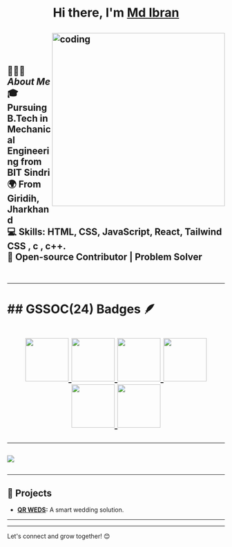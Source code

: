 <h1 align="center"> Hi there, I'm <a href="https://www.linkedin.com/in/md-ibran-831729293/">Md Ibran</a> </h1>

<img align="right" alt="coding" width="400" src="https://i.makeagif.com/media/4-05-2022/FvBVst.gif"><br> <br> <br>
👨🏻‍💻 *About Me*
<br>
🎓 Pursuing B.Tech in Mechanical Engineering from BIT Sindri  
🌍 From Giridih, Jharkhand  
💻 Skills: HTML, CSS, JavaScript, React, Tailwind CSS , c , c++.  
🚀 Open-source Contributor | Problem Solver  
---
<br>
<hr>
<h1>## GSSOC(24) Badges 🪶<h1>
<div style='display:flex; align-items:center; gap: 10px;' align='center'><a href="https://gssoc.girlscript.tech/leaderboard">
<img src="https://raw.githubusercontent.com/GSSoC24/Postman-Challenge/main/docs/assets/Postman%20White.png" width="100px" height="100px" />
  <img src="https://raw.githubusercontent.com/GSSoC24/Postman-Challenge/main/docs/assets/1.png" width="100px" height="100px" />
  <img src="https://raw.githubusercontent.com/GSSoC24/Postman-Challenge/main/docs/assets/2.png" width="100px" height="100px" />
  <img src="https://raw.githubusercontent.com/GSSoC24/Postman-Challenge/main/docs/assets/3.png" width="100px" height="100px" />
  <img src="https://raw.githubusercontent.com/GSSoC24/Postman-Challenge/main/docs/assets/4.png" width="100px" height="100px" />
  <img src="https://raw.githubusercontent.com/GSSoC24/Postman-Challenge/main/docs/assets/5.png" width="100px" height="100px" />
  </a>
</div>
<hr>
<a href="https://www.holopin.io/@ibrangrd#" target="main">
<img src="https://holopin.me/ibrangrd"/>
</a>

<hr>

## 🌟 Projects
- **[QR WEDS](https://qrweds.netlify.app/):** A smart wedding solution.
---
---

Let's connect and grow together! 😊

